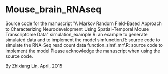 # Mouse_brain_RNAseq
Source code for the manuscript "A Markov Random Field-Based Approach to 
Characterizing Neurodevelopment Using Spatial-Temporal Mouse Transcriptome Data"
simulation_example.R: an example to generate simulated data and to implement the model
simfunction.R: source code to simulate the RNA-Seq read count data
function_simf_mrf.R: source code to implement the model
Please acknowledge the manuscript when using the source code.

By Zhixiang Lin, April, 2015
